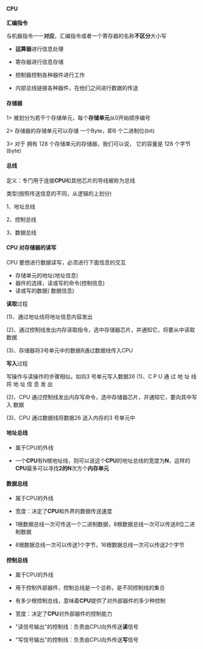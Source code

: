 #### CPU

**汇编指令**

与机器指令一一**对应**，汇编指令或者一个寄存器的名称**不区分**大小写

* **运算器**进行信息处理
* 寄存器进行信息存储

* 控制器控制各种器件进行工作

* 内部总线链接各种器件，在他们之间进行数据的传送

#### 存储器

1> 被划分为若干个存储单元，每个**存储单元**从0开始顺序编号

2> 存储器的存储单元可以存储 一个Byte，即8 个二进制位(bit)

3> 对于 拥有 128 个存储单元的存储器，我们可以说， 它的容量是 128 个字节(byte)

#### 总线

定义：专门用于连接**CPU**和其他芯片的导线被称为总线

类型(按照传送信息的不同，从逻辑的上划分)

1、地址总线

2、控制总线

3、数据总线

#### CPU 对存储器的读写

CPU 要想进行数据读写，必须进行下面信息的交互

* 存储单元的地址(地址信息)
* 器件的选择，读或写的命令(控制信息)
* 读或写的数据( 数据信息)

**读取**过程

(1)、通过地址线将地址信息内容发出

(2)、通过控制线发出内存读取指令，选中存储器芯片，并通知它，将要从中读取数据

(3)、存储器将3号单元中的数据8通过数据线传入CPU

**写入**过程

写操作与读操作的步骤相似。如向3 号单元写入数据26
(1)、C P U 通 过 地 址 线 将 地 址 信 息 发 出 

(2)、CPU 通过控制线发出内存写命令，选中存储器芯片，并通知它，要向其中写入 数据

(3)、CPU 通过数据线将数据26 送入内存的3 号单元中

#### 地址总线

* 属于CPU的外线

* 一个**CPU**有N根地址线，则可以说这个**CPU**的地址总线的宽度为**N**，这样的**CPU**最多可以寻找**2的N**次方个**内存单元**

#### 数据总线

* 属于CPU的外线

* 宽度：决定了**CPU**和外界的数据传送速度
* 1根数据总线一次可传送一个二进制数据，8根数据总线一次可以传送8位二进制数据
* 8根数据总线一次可以传送1个字节，16根数据总线一次可以传送2个字节

#### 控制总线

* 属于CPU的外线

* 用于控制外部器件，控制总线是一个总称，是不同控制线的集合
* 有多少根控制总线，意味着**CPU**提供了对外部器件的多少种控制
* 宽度：决定了**CPU**对外部器件的控制能力
* "读信号输出"的控制线：负责由CPU向外传送**读**信号
* "写信号输出"的控制线：负责由CPU向外传送**写**信号